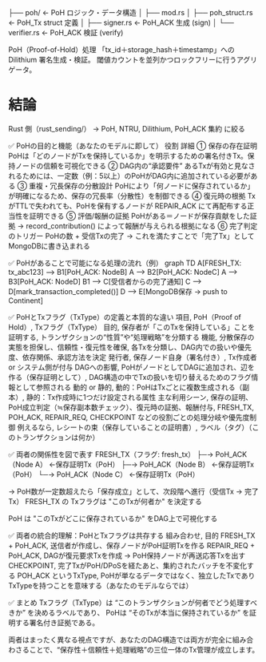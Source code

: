 ├── poh/                 ← PoH ロジック・データ構造
    │   ├── mod.rs
    │   ├── poh_struct.rs    ← PoH_Tx struct 定義
    │   ├── signer.rs        ← PoH_ACK 生成 (sign)
    │   └── verifier.rs      ← PoH_ACK 検証 (verify)

PoH（Proof-of-Hold）処理
「tx_id＋storage_hash＋timestamp」への Dilithium 署名生成・検証。
閾値カウントを並列かつロックフリーに行うアグリゲータ。

# 結論
Rust 側（rust_sending/）
→ PoH, NTRU, Dilithium, PoH_ACK 集約 に絞る


✅ PoHの目的と機能（あなたのモデルに即して）
役割	詳細
① 保存の存在証明	PoHは「どのノードがTxを保持しているか」を明示するための署名付きTx。保持ノードの信頼を可視化できる
② DAG内の“承認要件”	あるTxが有効と見なされるためには、一定数（例：5以上）のPoHがDAG内に追加されている必要がある
③ 重複・冗長保存の分散設計	PoHにより「何ノードに保存されているか」が明確になるため、保存の冗長率（分散性）を制御できる
④ 復元時の根拠	TxがTTLで失われても、PoHを保有するノードが REPAIR_ACK にて再配布する正当性を証明できる
⑤ 評価/報酬の証拠	PoHがある＝ノードが保存貢献をした証拠 → record_contribution() によって報酬が与えられる根拠になる
⑥ 完了判定のトリガー	PoHの数 + 受信Txの完了 → これを満たすことで「完了Tx」としてMongoDBに書き込まれる

✅ PoHがあることで可能になる処理の流れ（例）
graph TD
  A[FRESH_TX: tx_abc123] --> B1[PoH_ACK: NodeB]
  A --> B2[PoH_ACK: NodeC]
  A --> B3[PoH_ACK: NodeD]
  B1 --> C[受信者からの完了通知]
  C --> D[mark_transaction_completed()]
  D --> E[MongoDB保存 → push to Continent]

✅ PoHとTxフラグ（TxType）の定義と本質的な違い
項目,	PoH（Proof of Hold）,	Txフラグ（TxType）
目的,	保存者が「このTxを保持している」ことを証明する, 	トランザクションの“性質”や“処理戦略”を分類する
機能,	分散保存の実態を担保し、信頼性・復元性を確保, 	各Txを分類し、DAG内での扱いや優先度、依存関係、承認方法を決定
発行者, 	保存ノード自身（署名付き）, 	Tx作成者 or システム側が付与
DAGへの影響, 	PoHがノードとしてDAGに追加され、辺を作る（保存証明として）, 	DAG構造の中でTxの扱いを切り替えるためのフラグ情報として参照される
動的 or 静的,	動的：PoHはTxごとに複数生成される（副本）, 	静的：Tx作成時に1つだけ設定される属性
主な利用シーン, 	保存の証明、PoH成立判定（≒保存副本数チェック）、復元時の証拠、報酬付与, 	FRESH_TX, POH_ACK, REPAIR_REQ, CHECKPOINT などの役割ごとの処理分岐や優先度制御
例えるなら, 	レシートの束（保存していることの証明書）, 	ラベル（タグ）（このトランザクションは何か）

✅ 両者の関係性を図で表す
FRESH_TX（フラグ: fresh_tx）
 ├─→ PoH_ACK（Node A） ←保存証明Tx（PoH）
 ├─→ PoH_ACK（Node B） ←保存証明Tx（PoH）
 └─→ PoH_ACK（Node C） ←保存証明Tx（PoH）

→ PoH数が一定数超えたら「保存成立」として、次段階へ進行（受信Tx → 完了Tx）
FRESH_TX の Txフラグは "このTxが何者か" を決定する

PoH は "このTxがどこに保存されているか" をDAG上で可視化する

✅ 両者の統合的理解：PoHとTxフラグは共存する
組み合わせ, 	目的
FRESH_TX + PoH_ACK, 	送信者が作成し、保存ノードがPoH証明Txを作る
REPAIR_REQ + PoH_ACK, 	DAGが復元要求Txを作成 → PoH保持ノードが再送応答Txを出す
CHECKPOINT, 	完了TxがPoH/DPoSを経たあと、集約されたバッチを不変化する
POH_ACK というTxType, 	PoHが単なるデータではなく、独立したTxでありTxTypeを持つことを意味する（あなたのモデルならでは）

✅ まとめ
Txフラグ（TxType）は “このトランザクションが何者でどう処理すべきか” を決めるラベルであり、
PoHは “そのTxが本当に保持されているか” を証明する署名付き証拠である。

両者はまったく異なる視点ですが、あなたのDAG構造では両方が完全に組み合わさることで、“保存性＋信頼性＋処理戦略”の三位一体のTx管理が成立します。
